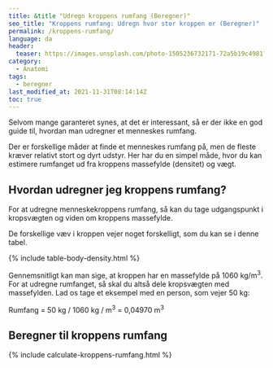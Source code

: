 ```yaml
---
title: &title "Udregn kroppens rumfang (Beregner)"
seo_title: "Kroppens rumfang: Udregn hvor stor kroppen er (Beregner)"
permalink: /kroppens-rumfang/
language: da
header:
  teaser: https://images.unsplash.com/photo-1505236732171-72a5b19c4981?ixlib=rb-1.2.1&ixid=MnwxMjA3fDB8MHxwaG90by1wYWdlfHx8fGVufDB8fHx8&auto=format&fit=crop&h=300&w=400&q=10
category:
  - Anatomi
tags:
  - beregner
last_modified_at: 2021-11-31T08:14:14Z
toc: true
---
```


Selvom mange garanteret synes, at det er interessant, så er der ikke en god guide til, hvordan man udregner et menneskes rumfang.

Der er forskellige måder at finde et menneskes rumfang på, men de fleste kræver relativt stort og dyrt udstyr. Her har du en simpel måde, hvor du kan estimere rumfanget ud fra kroppens massefylde (densitet) og vægt.

## Hvordan udregner jeg kroppens rumfang?

For at udregne menneskekroppens rumfang, så kan du tage udgangspunkt i kropsvægten og viden om kroppens massefylde.

De forskellige væv i kroppen vejer noget forskelligt, som du kan se i denne tabel.

{% include table-body-density.html %}

Gennemsnitligt kan man sige, at kroppen har en massefylde på 1060 kg/m<sup>3</sup>. For at udregne rumfanget, så skal du altså dele kropsvægten med massefylden. Lad os tage et eksempel med en person, som vejer 50 kg:

Rumfang = 50 kg / 1060 kg / m<sup>3</sup> = 0,04970 m<sup>3</sup>

## Beregner til kroppens rumfang

{% include calculate-kroppens-rumfang.html %}
